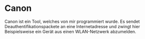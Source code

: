 # Canon
Canon ist ein Tool, welches von mir programmiert wurde. Es sendet Deauthentifikationspackete an eine Internetadresse und zwingt hier Beispielsweise ein Gerät aus einen WLAN-Netzwerk abzumelden. 
